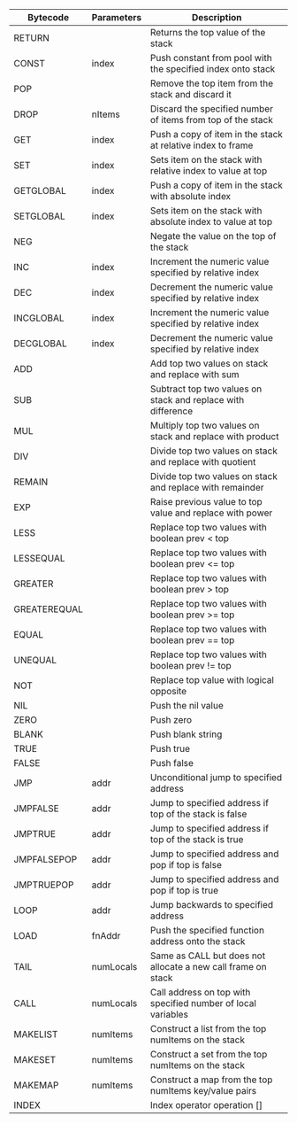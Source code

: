 
| Bytecode     | Parameters | Description                                                  |
|--------------|------------|--------------------------------------------------------------|
| RETURN       |            | Returns the top value of the stack                           |
| CONST        | index      | Push constant from pool with the specified index onto stack  |
| POP          |            | Remove the top item from the stack and discard it            |
| DROP         | nItems     | Discard the specified number of items from top of the stack  |
| GET          | index      | Push a copy of item in the stack at relative index to frame  |
| SET          | index      | Sets item on the stack with relative index to value at top   |
| GETGLOBAL    | index      | Push a copy of item in the stack with absolute index         |
| SETGLOBAL    | index      | Sets item on the stack with absolute index to value at top   |
| NEG          |            | Negate the value on the top of the stack                     |
| INC          | index      | Increment the numeric value specified by relative index      |
| DEC          | index      | Decrement the numeric value specified by relative index      |
| INCGLOBAL    | index      | Increment the numeric value specified by relative index      |
| DECGLOBAL    | index      | Decrement the numeric value specified by relative index      |
| ADD          |            | Add top two values on stack and replace with sum             |
| SUB          |            | Subtract top two values on stack and replace with difference |
| MUL          |            | Multiply top two values on stack and replace with product    |
| DIV          |            | Divide top two values on stack and replace with quotient     |
| REMAIN       |            | Divide top two values on stack and replace with remainder    |
| EXP          |            | Raise previous value to top value and replace with power     |
| LESS         |            | Replace top two values with boolean prev < top               |
| LESSEQUAL    |            | Replace top two values with boolean prev <= top              |
| GREATER      |            | Replace top two values with boolean prev > top               |
| GREATEREQUAL |            | Replace top two values with boolean prev >= top              |
| EQUAL        |            | Replace top two values with boolean prev == top              |
| UNEQUAL      |            | Replace top two values with boolean prev != top              |
| NOT          |            | Replace top value with logical opposite                      |
| NIL          |            | Push the nil value                                           |
| ZERO         |            | Push zero                                                    |
| BLANK        |            | Push blank string                                            |
| TRUE         |            | Push true                                                    |
| FALSE        |            | Push false                                                   |
| JMP          | addr       | Unconditional jump to specified address                      |
| JMPFALSE     | addr       | Jump to specified address if top of the stack is false       |
| JMPTRUE      | addr       | Jump to specified address if top of the stack is true        |
| JMPFALSEPOP  | addr       | Jump to specified address and pop if top is false            |
| JMPTRUEPOP   | addr       | Jump to specified address and pop if top is true             |
| LOOP         | addr       | Jump backwards to specified address                          |
| LOAD         | fnAddr     | Push the specified function address onto the stack           |
| TAIL         | numLocals  | Same as CALL but does not allocate a new call frame on stack |
| CALL         | numLocals  | Call address on top with specified number of local variables |
| MAKELIST     | numItems   | Construct a list from the top numItems on the stack          |
| MAKESET      | numItems   | Construct a set from the top numItems on the stack           |
| MAKEMAP      | numItems   | Construct a map from the top numItems key/value pairs        |
| INDEX        |            | Index operator operation []                                  |
